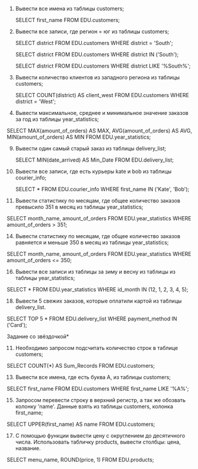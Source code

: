 1) Вывести все имена из таблицы customers;

   SELECT first_name
   FROM EDU.customers;

3) Вывести все записи, где регион = юг из таблицы customers;

   SELECT district
   FROM EDU.customers
   WHERE district = 'South';

   SELECT district
   FROM EDU.customers
   WHERE district IN ('South');

   SELECT district
   FROM EDU.customers
   WHERE district LIKE '%South%';

5) Вывести количество клиентов из западного региона из таблицы customers;

   SELECT COUNT(district) AS client_west
   FROM EDU.customers
   WHERE district = 'West';

7) Вывести максимальное, среднее и минимальное значение заказов за год из таблицы year_statistics;

  SELECT MAX(amount_of_orders) AS MAX,
	  AVG(amount_of_orders) AS AVG,
	  MIN(amount_of_orders) AS MIN
  FROM EDU.year_statistics;

9) Вывести один самый старый заказ из таблицы delivery_list;

   SELECT MIN(date_arrived) AS Min_Date
   FROM EDU.delivery_list;

10) Вывести все записи, где есть курьеры kate и bob из таблицы courier_info;

    SELECT *
    FROM EDU.courier_info
    WHERE first_name IN ('Kate', 'Bob');

12) Вывести статистику по месяцам, где общее количество заказов превысило 351 в месяц из таблицы year_statistics;

   SELECT month_name, amount_of_orders
   FROM EDU.year_statistics
   WHERE amount_of_orders > 351;

14) Вывести статистику по месяцам, где общее количество заказов равняется и меньше 350 в месяц из таблицы year_statistics;

SELECT month_name, amount_of_orders
FROM EDU.year_statistics
WHERE amount_of_orders <= 350;

16) Вывести все записи из таблицы за зиму и весну из таблицы из таблицы year_statistics;

SELECT *
FROM EDU.year_statistics
WHERE id_month IN (12, 1, 2, 3, 4, 5);

18) Вывести 5 свежих заказов, которые оплатили картой из таблицы delivery_list.

SELECT TOP 5 *
FROM EDU.delivery_list
WHERE payment_method IN ('Card');

Задание cо звёздочкой*


11) Необходимо запросом подсчитать количество строк в таблице customers;

SELECT COUNT(*) AS Sum_Records
FROM EDU.customers;

13) Вывести все имена, где есть буква A, из таблицы customers;

SELECT first_name
FROM EDU.customers
WHERE first_name LIKE '%A%';

15) Запросом перевести строку в верхний регистр, а так же обозвать колонку 'name'. Данные взять из таблицы customers, колонка first_name;

SELECT UPPER(first_name) AS name
FROM EDU.customers;

17) С помощью функции вывести цену с округлением до десятичного числа. Использовать табличку products, вывести столбцы: цена, название.

SELECT menu_name, ROUND(price, 1)
FROM EDU.products;



